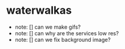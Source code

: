 # waterwalkas
- note: [] can we make gifs?
- note: [] can why are the services low res?
- note: [] can we fix background image?
